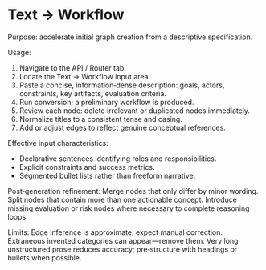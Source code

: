 # Text → Workflow

Purpose: accelerate initial graph creation from a descriptive specification.

Usage:
1. Navigate to the API / Router tab.
2. Locate the Text → Workflow input area.
3. Paste a concise, information‑dense description: goals, actors, constraints, key artifacts, evaluation criteria.
4. Run conversion; a preliminary workflow is produced.
5. Review each node: delete irrelevant or duplicated nodes immediately.
6. Normalize titles to a consistent tense and casing.
7. Add or adjust edges to reflect genuine conceptual references.

Effective input characteristics:
* Declarative sentences identifying roles and responsibilities.
* Explicit constraints and success metrics.
* Segmented bullet lists rather than freeform narrative.

Post‑generation refinement:
Merge nodes that only differ by minor wording. Split nodes that contain more than one actionable concept. Introduce missing evaluation or risk nodes where necessary to complete reasoning loops.

Limits:
Edge inference is approximate; expect manual correction. Extraneous invented categories can appear—remove them. Very long unstructured prose reduces accuracy; pre‑structure with headings or bullets when possible.


